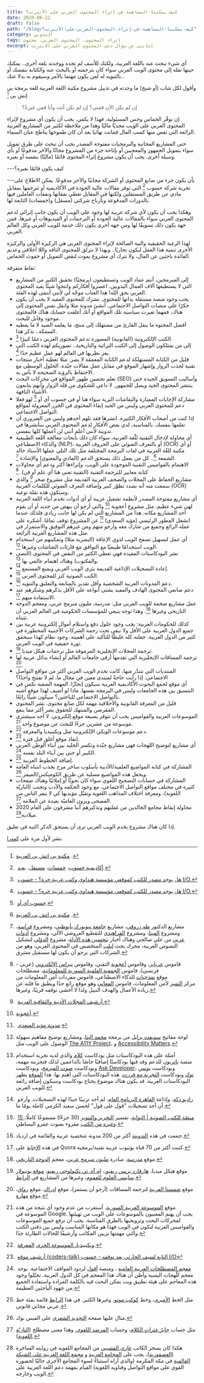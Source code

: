 ```yaml
---
title: كيف يمكننا المساهمة في إثراء المحتوى العربي على الأنترنت؟
date: 2020-06-22
draft: false
path: "/blog/كيف-يمكننا-المساهمة-في-إثراء-المحتوى-العربي-على-الأنترنت؟"
category: التدوين
tags: إثراء المحتوى، المحتوى العربي، محتوى
excerpt: إجابتي عن سؤال دعم المحتوى العربي على الإنترنت
---
```

أي شيء تبحث عنه باللغة العربية، ولكنك للأسف لم تجده ووجدته بلغة أخرى.. يمكنك حينها نقله إلى محتوى الويب العربي سواء كان بترجمته أو بالبحث عنه والكتابة بنفسك أو بالتنويه له لمن يكون مهتما بالأمر وسيقوم به بدلا عنك..

وأقول لكل شاب (أو شيخ) ما وجدته في تذييل مشروع مكتبة اللغة العربية للغة برمجة بي إتش بي [^1]
> إن لم يكن الآن فمتى؟ إن لم تكن أنت وأنا فمن غيرنا؟

إن توفّر الحماس وحس المسئولية، فهذا لا يكفي. يجب أن يكون أي مشروع لإثراء المحتوى العربي على الويب مجديًا ماليًا وهذا من ملاحظة لكثير من المشاريع العربية الرائعة التي نقص منها كسب المال فماتت نهائيا بعد أن كان طموحها يناطح عنان السماء.

حتى المشاريع المجانية والبرمجيات مفتوحة المصدر يجب أن تبحث على طرق تمويل سواء بتمويل الجمهور والمعجبين أو بإتاحة جزء من المشروع مجانًا والآخر مدفوعًا أو بأي وسيلة أخرى. يجب أن يكون مشروع إثراء المحتوى قائمًا (ماليًا) بنفسه أو بغيره.

---كيف يكون قائمًا بغيره؟

---بأن يكون جزء من صانع المحتوى أو الشركة مجانيًا والآخر مدفوعًا. يمكن الاطلاع على تجربة شركة حسوب [^2] التي توفر مقالات عالية الجودة في الأكاديمية أو تترجمها بمقابل مادي عن طريق المستقلين ولكنها في المقابل تغطي نفقاتها ونفقات العاملين فيها بالدورات المدفوعة وبأرباح شركتي (مسقل) و(خمسات) التابعة لها.

وهكذا يجب أن يكون لأي شركة عربية لها وجود على الويب أن يكون جانب إثرائي لدعم المحتوى العربي سواء بالمقالات عالية الجودة أو الترجمات أو الفيديوهات أو غيرها، فمن جهة يكون ذلك تسويقًا لها ومن جهة أخرى يكون ذلك خدمة للويب العربي وكل العالم العربي.

لهذا الرغبة الحقيقية والنية الصالحة لإثراء المحتوى العربي هي الركيزة الأولى والركيزة الأخرى تنمية هذا العمل ليكون تجاريًا.. وبهذا لا ننزلق للمحتوى التافه واللا أخلاقي وعديم الفائدة باحثين عن المال، ولا نترك أي مشروع يموت لنقص التمويل أو خفوت الحماس.

نقاط متفرقة:

-   إلى المبرمجين، أنتم عماد الويب وتستطيعون (برمجيًا) تحقيق الكثير من المشاريع التي لا يستطيعها آلاف العمال اليدويين. اعصروا أفكاركم وانتجوا شيئًا يفيد المحتوى العربي بحق الله! هذا العتاب موجّه لي لأنني أنتمى لهذه الفئة.
-   يجب وجود منصة مستقلة بذاتها للمحتوى. نشرك للمحتوى المفيد لا يجب أن يكون حكرًا على منصات التواصل الاجتماعي. أنشئ مدونة مثلا وانقل نفس المحتوى إلى هناك، فمهما تغيرت سياسية تلك المواقع أو أنك أغلقت حسابك هناك فالمحتوى موجود وقابل للبحث.
-   أفضل المحتوة ما ينقل القارئ من مستهلك إلى منتج، ما يعلمه الصيد لا ما يعطيه السمكة.. تذكر هذا.
-   الكتب الإلكترونية (القانونية) المصورة تدعم المحتوى العربي دعمًا كبيرًا [^3].
-   إلى من يمتلكون الوصول إلى الكتب التراثية والتاريخية.. تصوريكم لهذه الكتب التي يعز نظريها في العالم لهو عمل عظيم جدًا [^3].
-   قليل من الكتابة المستهلكة لدعم الكتابة المعمقة لا يضر. مثلا تغطية أخبار منتجات تقنية لجذب الزوار وإشهار الموقع في مقابل عمل مقالات جيّدة. الحلول الوسطى مع الاحتفاظ بالرؤية الصحيحة لا بأس به.
-   تعلم تحسين ظهور المواقع في محركات البحث (SEO) وأساليب التسويق الجيدة حتى ينتشر المحتوى الجيد ويصل للجمهور. لا داعي للشكوي من قلة الزوار وأنهم يتابعون الأشياء التافهة.
-   مشاركة الإجابات الممتازة والنقاشات الثرية سواء هنا أو في حسوب آي أو [^4] ‏لهو فعلا دعم للمحتوى العربي وليس من الجيد إبقاء المحتوى في الجزر المعزولة لمواقع التواصل الاجتماعي.
-   إذا كنت من أصحاب الأفكار الكثيرة. انشرها فقد تلهم أحدهم وليس من الضروري أن تعلمها بنفسك. بالمناسبة، لدي بعض الأفكار لدعم المحتوى العربي سأنشرها في تدوينة لأنني أعلم أنني لن أعملها كلها بنفسي.
-   أي محاولة لإدخال التقنية للّغة العربية، سواء كان ذلك بأبحاث معالجة اللغة الطبيعية والذكاء الاصطناعي (NLP)، أو بالتعرف الضوئي على الحروف العربية (OCR) أو أي مكتبة للغّة العربية في لغات البرمجة المختلفة مثل تلك التلي عملها الأستاذ خالد الشمعة [^1].. كل من يعمل ذلك يستحق الدعم (المادي والمعنوي) والإشادة [^5].
-   الاهتمام بالقواميس التقنية الموجودة على الويب، وإثراءها أكثر ودعم أي محاولات كتابة معايير للترجمة التقنية (التقنية تعني هنا أي علم أو فن). [^6]
-   مشاريع الحفاظ على المجلات والصحف العربية القديمة مثل مشروع صخر [^7] والذي سمعت منه أنه بصدد تطوّر كبير وإضافة التعرف الضوئي للكلمات العربية (OCR) وستكون هذه نقلة نوعية.
-   أي مشاريع مفتوحة المصدر لأنظمة تشغيل عربية أو أي أدوات تخدم أبناء اللغة العربية لهي شيء عظيم. مثل مشروع أعجوبة [^8] والتي أرجو أن ينهض من جديد أو أن يقوم أحد المشاريع مكانه. هذا من المشاريع التي لم يكن لها جانب ريادي فلذلك عندما انشغل المطور الرئيسي (مؤيد السعدي) [^9] عن المشروع توقف تمامًا. أشكره على عمله الرائع وجميع من شارك معه وأرجو منهم ومن غيرهم التوفيق والاستمرار في مثل هذه المشاريع العربية الرائعة.
-   أي عمل لتسهيل تصفح الويب لذوي الإعاقة (البصرية مثلا) وتمكينهم من استخدام الويب استخدامًا طبيعيًا مع التوافق مع قارئات الشاشات وغيرها [^10].
-   نشر البودكاستات المفيدة فهي تغطي الكثير من النقص في المحتوى (النصي والمكتوب) وهناك اهتمام عالمي بها [^11].
-   إعادة التسجيلات الإذاعية القديمة يثري الويب العربي ويمتع المستمع [^12].
-   الكتب الصوتية كنز للمحتوى العربي [^13].
-   دعم المدونات العربية الشخصية وأقل تقدير بالمتابعة والتعليق والتنويه [^14].
-   دعم صانعي المحتوى الهادف والمفيد بشتى أنواعه على الأقل بذكرهم وشكرهم عند الاستفادة منهم [^15].
-   عمل مشاريع ضخمة للويب العربي مثل: مدرسة، مليون مبرمج عربي، ومعجم الدوحة التاريخي وغيرها [^16]. وهذا توجه ينبغي للمؤسسات الحكومية في العالم العربي أن تتبناه.
-   كذلك للحكومات العربية: يجب وجود حلول دفع واستلام أموال إلكترونية عربية بين جميع الدول العربية على الأقل ولا نبقى تحت رحمة الشركات الأجنبية المحظورة في كثير من الدول العربية. جعلته كله غليظًا للتأكيد على أهميته. وجود نظام كهذا سيحقق ثورة حقيقية في الويب العربي.
-   ترجمة المجلات الإنجليزية المرموقة مثل ترجمات هيكل ميديا [^17].
-   ترجمة المساقات الإنجليزية التي تقدمها أرقى جامعات العالم أو إنشاء بدائل عربية لها [^18].
-   المنتديات التي نتندّر منها، كانت تخدم الويب العربي أكثر من مواقع التواصل الاجتماعي. إذا رأيت حاجةً لمنتدى معين في مجال ما. لم لا تفتتح واحدًا؟
-   أي موقع لجمع البحوث الأكاديمية العربية سيكون إنجازًا. المهمة الصعبة تكمن في التنسيق بين هذه الجامعات وليس في البرمجة نفسها. ماذا لو أضيف لهذا موقع أشبه بالتواصل الاجتماعي للباحثين؟ سيكون شيئًا رائعًا.
-   قليل من المعرفة القانونية والأخلاقية مهمة لكل صانع محتوى. نشر المحتوى المقرصن والمنتهك للحقوق يضر أكثر مما ينفع.
-   الموسوعات العربية والقواميس يجب أن تتوفر يصيغة موقع إلكتروني. لا أحد سيشتري موسوعة من عشرين جزءًا للبحث عن موضوع واحد [^19].
-   دعم موسوعات الويكي الإلكترونية مثل ويكيبيديا والمعرفة [^20].
-   إنقاذ موقع أغلق قبل فترة [^21].
-   أي مشاريع لتوضيح اللهجات فهي مشاريع جيّدة وتكسر الجليد بين أبناء الوطن العربي الكبير أو حتى بين أبناء البلد نفسه [^22].
-   إضافة الخطوط العربية [^23].
-   المشاركة في كتابة المواضيع العلمية/الأدبية بأسلوب ساخر مرح يجذب انتباه العامة ويجعل هذه المواضيع مسلية عن طريق الكوميكس/الميمز [^24].
-   المشاركة في حسابات التصحيح اللغوي سواء كان نحويًا أو إملائيًا وهناك صفحات كثيرة في مختلف مواقع التواصل الاجتماعي، مع وجود الحكمة والأدب وتجنب (النازيّة اللغوية)، ومعرفة اختلاف المذاهب اللغوية وتقبّل مؤيديها كي لا ينفر الناس من الفصحى ويرون العاميّة بعيدة عن الملامة [^25].
-   محاولة إيقاظ مجامع الخالدين من غفلتهم وتذكيرهم أننا مشرفون على العام 2020 ميلادية[^26].

إذا كان هناك مشروع يخدم الويب العربي ترى أن يستحق الذكر اكتبه في تعليق.

نشر لأول مرة على [كوورا](https://ar.quora.com/%D9%83%D9%8A%D9%81-%D9%8A%D9%85%D9%83%D9%86%D9%86%D8%A7-%D8%A7%D9%84%D9%85%D8%B3%D8%A7%D9%87%D9%85%D8%A9-%D9%81%D9%8A-%D8%A5%D8%AB%D8%B1%D8%A7%D8%A1-%D8%A7%D9%84%D9%85%D8%AD%D8%AA%D9%88%D9%89/answers/186208363).


[^1]: ‏ ‏‏‏[مكتبة بي إتش بي العربية‏](http://www.ar-php.org/ "www.ar-php.org").

[^2]: [أكاديمية حسوب](http://academy.hsoub.com/ "academy.hsoub.com")، [خمسات](https://khamsat.com/ "khamsat.com")، [مستقل](https://mostaql.com/ "mostaql.com")، [بعيد](https://baaeed.com/ "baaeed.com").

[^3]: [هل يوجد مصدر للكتب كموقعي مؤسسة هنداوي وكتب عربية حرة؟ - حسوب I/O.](https://io.hsoub.com/go/88451 "io.hsoub.com")

[^4]: [حسوب أي أو](https://io.hsoub.com/ "io.hsoub.com").

[^5]: مشاريع الدكتور [طه زروقي](https://tahadz.wordpress.com/ "tahadz.wordpress.com")، مشاريع [جامعة نيويورك بأبوظبي](https://io.hsoub.com/go/98934 "io.hsoub.com")، ومشروع [فراسة](http://alt.qcri.org/farasa "alt.qcri.org")، ومشروع [الميتا](https://almeta.io/ "almeta.io")، ومشروع [الفراهيدي](http://faraheedy.mukhtar.me/ "faraheedy.mukhtar.me") للتقطيع العروضي الآلي، ومشروع [أدوات عربي](https://www.arabitools.com/ "www.arabitools.com") من علي صالحي وهناك أخبار [بتحسين هذه الأداة](https://www.linkedin.com/feed/update/urn:li:activity:6591753156076670976 "www.linkedin.com")، مشروع [الدؤلي](http://faraheedy.mukhtar.me/du2alee/tashkeel "faraheedy.mukhtar.me") لتشكيل النصوص العربية، محرك بحث [لبلب](https://lableb.com/ "lableb.com") المتخصص في المحتوى العربي، وهو من الشركات التي نرجو أن يكون لها مستقبل مشرق.

[^6]: قاموس [عربايز](https://www.arabeyes.org/%D8%A7%D9%84%D8%B5%D9%81%D8%AD%D8%A9_%D8%A7%D9%84%D8%B1%D8%A6%D9%8A%D8%B3%D9%8A%D8%A9https://www.arabeyes.org/%D8%A7%D9%84%D8%B5%D9%81%D8%AD%D8%A9_%D8%A7%D9%84%D8%B1%D8%A6%D9%8A%D8%B3%D9%8A%D8%A9 "www.arabeyes.org")، وقاموس [أعجوبة](https://ojuba.org/%D8%AA%D8%B1%D8%AC%D9%85%D8%A9_%D8%A7%D9%84%D9%85%D8%B5%D8%B7%D9%84%D8%AD%D8%A7%D8%AA "ojuba.org") التقني، وقاموس [نبراس الإلكتروني](http://nibras.sourceforge.net/ "nibras.sourceforge.net") (عربي - فرنسي)، قاموس [الجمعية العلمية السورية للمعلوماتية](http://www.scs.org.sy/scs/qamous/search "www.scs.org.sy")، مصطلحات موقع [نمذجيات](https://www.nmthgiat.com/terminology/ "www.nmthgiat.com") للذكاء الاصطناعي، قاموس مفردات أمن المعلومات من مركز [التميز](https://coeia.ksu.edu.sa/ar/dictionary "coeia.ksu.edu.sa") لأمن المعلومات، قاموس [المعاني](https://www.almaany.com/ "www.almaany.com") وهو موقع رائع جدًا ويطبق ما قلته عن ريادة الأعمال والهدف النبيل ولذا لا أخشى توقفه قريبًا، وغيرها.

[^7]: [أرشيف المجلات الأدبية والثقافية العربية.](http://archive.alsharekh.org/ "archive.alsharekh.org")

[^8]: [أعجوبة](https://ojuba.org/ "ojuba.org").

[^9]: [مدونة مؤيد السعدي](http://g0alkeeper.blogspot.com/p/blog-page.html "g0alkeeper.blogspot.com").

[^10]: لوحة مفاتيح [سويفت برايل](https://ar.swiftbraille.com/ "ar.swiftbraille.com") من برمجة [محمد البنا](https://www.mbanna.me/ "www.mbanna.me")، ومشاريع توضيح مفاهيم سهولة الوصول على الويب مثل [The A11Y Project](https://a11yproject.com/ "a11yproject.com")، و [Accessibility Matters](https://www.a11ymatters.com/ "www.a11ymatters.com").

[^11]: أمثلة على هذه البودكاستات مثل بودكاست [كلام](https://soundcloud.com/thamood/ "soundcloud.com") والذي لديه تجربة استخدام منصة [باتريون](https://www.patreon.com/thamood "www.patreon.com") للدعم وقد فيها بودكاستًا إضافيًا خاصًا بالداعمين لذلك فتجربته مهمة، وبودكاست [صوت المبرمج](https://ar-podcast.com/codervoice/ "ar-podcast.com")، وبودكاست [Ask Developer](https://ar-podcast.com/askdeveloper/ "ar-podcast.com")، وبودكاست [يونس توك](https://ar-podcast.com/younes-talk/ "ar-podcast.com") وبودكاست [التجربة مع فرزت](https://ar-podcast.com/altajrubah/ "ar-podcast.com"). هذه البودكاستات التي أهتم بها. هذا [الموقع](https://ar-podcast.com/ "ar-podcast.com") يظهر البودكاستات العربية. قد يكون هناك موضوع يحتاج بودكاست وسيكون إضافة رائعة للويب العربي.

[^12]: [راديو دكة](https://radiodekka.com/ "radiodekka.com")، وإذاعة [القاهرة البرنامج العام](https://archive.org/details/cairopublicradio "archive.org")، لم أجد ترتيبًا جيدًا لهذه التسجيلات. وأرجو أن أجد تسجيلات "قول على قول" لحسن سعيد الكرمي كاملة يومًا ما.

[^13]: [15 منصّة للكتب الصوتية | البوابة](https://www.albawaba.com/ar/%D8%A3%D8%AF%D8%A8-%D9%88%D8%AB%D9%82%D8%A7%D9%81%D8%A9/%D9%85%D9%86%D8%B5%D8%A7%D8%AA-%D9%84%D9%84%D9%83%D8%AA%D8%A8-%D8%A7%D9%84%D8%B5%D9%88%D8%AA%D9%8A%D8%A9-%D9%85%D9%88%D8%A7%D9%82%D8%B9-%D8%A7%D9%84%D9%83%D8%AA%D8%A8-%D8%A7%D9%84%D9%85%D8%B3%D9%85%D9%88%D8%B9%D8%A9-1059116 "www.albawaba.com")، تفسير [التحرير والتنوير](https://soundcloud.com/amro-elbosaty/sets/altahryrwaltanwyr "soundcloud.com") (30 جزءًا) مسموعًا كاملًا، و[غيره من الكتب](https://soundcloud.com/amro-elbosaty/sets "soundcloud.com") مقروء بصوت عمرو البساطي.

[^14]: جمعت في هذه [التدوينة](http://watheq.xyz/post.php?p_id=38 "watheq.xyz") أكثر من 200 مدونة شخصية عربية والقائمة في ازدياد.

[^15]: في هذه [الإجابة](https://ar.quora.com/%D9%85%D9%86-%D9%87%D9%85-%D8%B5%D8%A7%D9%86%D8%B9%D9%88-%D8%A7%D9%84%D9%85%D8%AD%D8%AA%D9%88%D9%89-%D9%88%D8%A7%D9%84%D9%85%D8%A8%D8%AF%D8%B9%D9%88%D9%86-%D8%A7%D9%84%D8%B0%D9%8A%D9%86/answers/180829484?srid=ysA8s "ar.quora.com") على Quora كتبت أكثر من 70 قناة يوتيوب عربية تقنية/برمجية.

[^16]: موقع [مدرسة](https://madrasa.org/ "madrasa.org")، مبادرة [مليون مبرمج عربي](https://www.arabcoders.ae/ "www.arabcoders.ae")، معجم [الدوحة التاريخي](https://www.dohadictionary.org/ "www.dohadictionary.org").

[^17]: موقع هيكل ميديا، [هارفارد بزنس ريفيو ](https://hbrarabic.com/ "hbrarabic.com")، [إم آي تي تكنولوجي ريفيو](https://technologyreview.ae/ "technologyreview.ae")، [موقع بوبيولار ساينس العلوم للعموم](https://www.popsci.ae/ "www.popsci.ae")، وغيرها من المشاريع في [الرابط](https://haykalmedia.com/products/ "haykalmedia.com").

[^18]: موقع [شمسنا العربية](https://shamsunalarabia.net/ "shamsunalarabia.net") لترجمة المساقات (أرجو أن يستمر)، موقع [إدراك](https://www.edraak.org/ "www.edraak.org")، موقع [رواق](https://www.rwaq.org/ "www.rwaq.org")، موقع [مهارة](https://www.maharah.net/ "www.maharah.net").

[^19]: موقع [الموسوعة العربية السورية](http://arab-ency.com.sy/ "arab-ency.com.sy"). أستغرب من عدم وجود أي نتيجة من هذه الموسوعة في Google. يجب أن يهتم المعنيون بالموسوعات على الويب من تهيئتها لمحركات البحث وترويجبها بالطرق المناسبة. يجب أن ترفع جميع الموسوعات والقواميس العربية لتكون في الويب فهذا هو مكانها المناسب وليس بين دفتي الكتب والتي مهمتها تزيين المكاتب وأرشيفًا للحالات الطارئة جدًا.

[^20]: [ويكيبيديا، الموسوعة الحرة،](https://ar.wikipedia.org/wiki/%D8%A7%D9%84%D8%B5%D9%81%D8%AD%D8%A9_%D8%A7%D9%84%D8%B1%D8%A6%D9%8A%D8%B3%D9%8A%D8%A9 "ar.wikipedia.org") [المعرفة](https://www.marefa.org/%D8%A7%D9%84%D8%B5%D9%81%D8%AD%D8%A9_%D8%A7%D9%84%D8%B1%D8%A6%D9%8A%D8%B3%D9%8A%D8%A9 "www.marefa.org").

[^21]: [أرشيف موقع (coders-talk) التابع لسيف الحارثي بعد توقفه - حسوب I/O](https://io.hsoub.com/go/99052 "io.hsoub.com")

[^22]: [معجم المصطلحات العربية العامية](https://ar.mo3jam.com/ "ar.mo3jam.com") ، ومنصة [أقول](http://www.w-aqol.com/ "www.w-aqol.com") لردود المواقف الاجتماعية. يوجد معجم للّهجات اليمنية وأظن أن هناك هذا المعجم في كل الدول العربية. تخيّلوا وجود هذه المعاجم على هيئة تطبيق ويب يمكن البحث فيه بالكلمة المرادة واستفادة الجميع من جهود الباحثين العظيمة.

[^23]: مثل الخط [الأميري](http://www.amirifont.org/ "www.amirifont.org")، وخط [كوكب مونو](https://makkuk.com/kawkab-mono/ "makkuk.com")، وغيرها الكثير. في هذا [الرابط](https://www.behance.net/gallery/86172589/-100-2019 "www.behance.net") قائمة بمئة خط عربي مجاني قانوني.

[^24]: مثال عليها صفحة [التجديد الشعري](https://www.facebook.com/renewal.of.the.poetic.discourse/ "www.facebook.com") على الفيس بوك.

[^25]: مثل حساب [جابرُ عثراتِ الكلام](https://twitter.com/JaberAl3atharat "twitter.com")، وحساب [المرصد اللغوي.](https://twitter.com/Almarsed729 "twitter.com") وهذا معنى مصطلح ([النازيّة اللغوية](https://en.wiktionary.org/wiki/grammar_Nazi "en.wiktionary.org")).

[^26]: هكذا كان يسخر الكاتب [غازي القصيبي](https://ar.wikipedia.org/wiki/%D8%BA%D8%A7%D8%B2%D9%8A_%D8%A7%D9%84%D9%82%D8%B5%D9%8A%D8%A8%D9%8A "ar.wikipedia.org") من المجامع اللغوية في روايته الساخرة ([العصفورية](https://www.goodreads.com/ar/book/show/3127326 "www.goodreads.com"))، يجب على [المجامع العربية](https://ar.wikipedia.org/wiki/%D9%85%D8%AC%D8%A7%D9%85%D8%B9_%D9%84%D8%BA%D9%88%D9%8A%D8%A9_%D8%B9%D8%B1%D8%A8%D9%8A%D8%A9 "ar.wikipedia.org") و [مجمع اللغة العربية على الشبكة العالمية](http://www.m-a-arabia.com/site/ "www.m-a-arabia.com") في مكة المكرمة (والذي أراه استثناءً لسوء المجامع الأخرى حاليًا لحضوره القوي على مواقع التواصل وفتاويه اللغوية) القيام بمهمة دعم اللغة العربية على الويب وخارجه.
